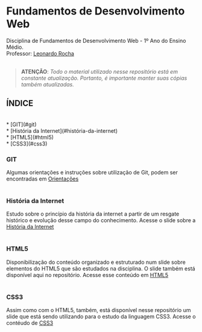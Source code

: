 # Fundamentos de Desenvolvimento Web
Disciplina de Fundamentos de Desenvolvimento Web - 1º Ano do Ensino Médio. 
<br>
Professor: [Leonardo Rocha](https://www.linkedin.com/in/leonardossrocha)
<br><br>

>**ATENÇÃO**: *Todo o material utilizado nesse repositório está em constante atualização. Portanto, é* 
> *importante manter suas cópias também atualizadas.*

## ÍNDICE
<br>
* [GIT](#git)
<br>
* [História da Internet](#história-da-internet) 
<br>
* [HTML5](#html5) 
<br>
* [CSS3](#css3)
<br>

### GIT 

Algumas orientações e instruções sobre utilização de Git, podem ser encontradas em [Orientações](https://training.github.com/downloads/pt_BR/github-git-cheat-sheet/)
<br><br>

### História da Internet

Estudo sobre o princípio da história da internet a partir de um resgate histórico e evolução desse campo do conhecimento. Acesse o slide sobre a [História da Internet](Historia_da_Internet.pptx)
<br><br>

### HTML5

Disponibilização do conteúdo organizado e estruturado num slide sobre elementos do HTML5 que são estudados na disciplina. O slide também está disponível aqui no repositório. Acesse esse conteúdo em   [HTML5](https://github.com/MaristaIrAcacio/FundDevWeb/blob/master/HTML5.pptx)
<br><br>

### CSS3

Assim como com o HTML5, também, está disponível nesse repositório um slide que está sendo utilizando para o estudo da linguagem CSS3. Acesse o contéudo de  [CSS3](https://github.com/MaristaIrAcacio/FundDevWeb/blob/master/CSS3.pptx)
